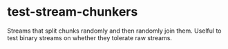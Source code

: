 # test-stream-chunkers
Streams that split chunks randomly and then randomly join them. Uselful to test binary streams on whether they tolerate raw streams.
